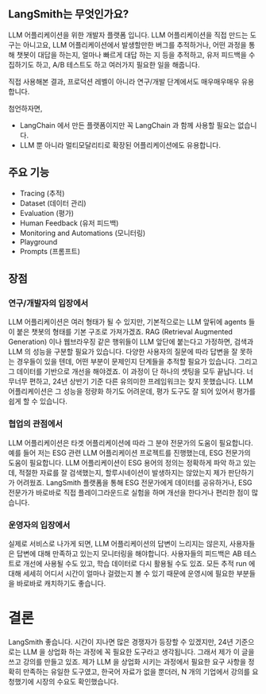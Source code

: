 
## LangSmith는  무엇인가요?

LLM 어플리케이션을 위한 개발자 플랫폼 입니다.
LLM 어플리케이션을 직접 만드는 도구는 아니고요,
LLM 어플리케이션에서 발생할만한 버그를 추적하거나, 어떤 과정을 통해 챗봇이 대답을 하는지, 얼마나 빠르게 대답 하는 지 등을 추적하고, 유저 피드백을 수집하기도 하고, A/B 테스트도 하고 여러가지 필요한 일을 해줍니다.

직접 사용해본 결과, 프로덕션 레벨이 아니라 연구/개발 단계에서도 매우매우매우 유용합니다. 

첨언하자면,
- LangChain 에서 만든 플랫폼이지만 꼭 LangChain 과 함께 사용할 필요는 없습니다.
- LLM 뿐 아니라 멀티모달리티로 확장된 어플리케이션에도 유용합니다.

## 주요 기능
- Tracing (추적)
- Dataset (데이터 관리)
- Evaluation (평가)
- Human Feedback (유저 피드백)
- Monitoring and Automations (모니터링)
- Playground 
- Prompts (프롬프트)


## 장점

### 연구/개발자의 입장에서

LLM 어플리케이션은 여러 형태가 될 수 있지만, 기본적으로는 LLM 앞뒤에 agents 들이 붙은 챗봇의 형태를 기본 구조로 가져가겠죠. RAG (Retrieval Augmented Generation) 이나 웹브라우징 같은 행위들이 LLM 앞단에 붙는다고 가정하면, 검색과 LLM 의 성능을 구분할 필요가 있습니다.
다양한 사용자의 질문에 따라 답변을 잘 못하는 경우들이 있을 텐데, 어떤 부분이 문제인지 단계들을 추적할 필요가 있습니다. 그리고 그 데이터를 기반으로 개선을 해야겠죠.
이 과정이 단 하나의 셋팅을 모두 끝납니다. 너무너무 편하고, 24년 상반기 기준 다른 유의미한 프레임워크는 찾지 못했습니다.
LLM 어플리케이션은 그 성능을 정량화 하기도 어려운데, 평가 도구도 잘 되어 있어서 평가를 쉽게 할 수 있습니다.

### 협업의 관점에서

LLM 어플리케이션은 타겟 어플리케이션에 따라 그 분야 전문가의 도움이 필요합니다. 예를 들어 저는 ESG 관련 LLM 어플리케이션 프로젝트를 진행했는데, ESG 전문가의 도움이 필요합니다. LLM 어플리케이션이 ESG 용어의 정의는 정확하게 파악 하고 있는데, 적절한 자료를 잘 검색했는지, 할루시네이션이 발생하지는 않았는지 제가 판단하기가 어려웠죠.
LangSmith 플랫폼을 통해 ESG 전문가에게 데이터를 공유하거나, ESG 전문가가 바로바로 직접 플레이그라운드로 실험을 하며 개선을 한다거나 편리한 점이 많습니다.

### 운영자의 입장에서

실제로 서비스로 나가게 되면, LLM 어플리케이션의 답변이 느리지는 않은지, 사용자들은 답변에 대해 만족하고 있는지 모니터링을 해야합니다. 사용자들의 피드백은 AB 테스트로 개선에 사용될 수도 있고, 학습 데이터로 다시 활용될 수도 있죠. 모든 추적 run 에 대해 세세히 어디서 시간이 얼마나 걸렸는지 볼 수 있기 때문에 운영시에 필요한 부분들을 바로바로 캐치하기도 좋습니다.


# 결론

LangSmith 좋습니다.
시간이 지나면 많은 경쟁자가 등장할 수 있겠지만, 24년 기준으로는 LLM 을 상업화 하는 과정에 꼭 필요한 도구라고 생각됩니다. 그래서 제가 이 글을 쓰고 강의를 만들고 있죠.
제가 LLM 을 상업화 시키는 과정에서 필요한 요구 사항을 정확히 만족하는 유일한 도구였고, 한국어 자료가 없을 뿐더러, N 개의 기업에서 강의를 요청했기에 시장의 수요도 확인했습니다.